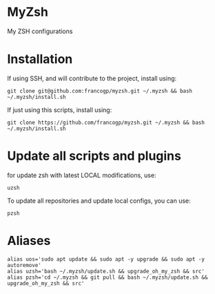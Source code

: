# MyZsh
My ZSH configurations

# Installation 

If using SSH, and will contribute to the project, install using:
```
git clone git@github.com:francogp/myzsh.git ~/.myzsh && bash ~/.myzsh/install.sh
```
If just using this scripts, install using:
```
git clone https://github.com/francogp/myzsh.git ~/.myzsh && bash ~/.myzsh/install.sh
```
# Update all scripts and plugins
for update zsh with latest LOCAL modifications, use:
```
uzsh
```
To update all repositories and update local configs, you can use:
```
pzsh
```
# Aliases
```
alias uos='sudo apt update && sudo apt -y upgrade && sudo apt -y autoremove'
alias uzsh='bash ~/.myzsh/update.sh && upgrade_oh_my_zsh && src'
alias pzsh='cd ~/.myzsh && git pull && bash ~/.myzsh/update.sh && upgrade_oh_my_zsh && src'
```